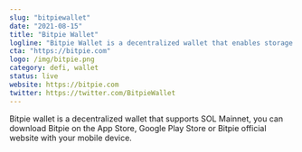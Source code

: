 ```yaml
---
slug: "bitpiewallet"
date: "2021-08-15"
title: "Bitpie Wallet"
logline: "Bitpie Wallet is a decentralized wallet that enables storage and usage of SOL/SPL tokens."
cta: "https://bitpie.com"
logo: /img/bitpie.png
category: defi, wallet
status: live
website: https://bitpie.com
twitter: https://twitter.com/BitpieWallet
---
```


Bitpie wallet is a decentralized wallet that supports SOL Mainnet, you can download Bitpie on the App Store, Google Play Store or Bitpie official website with your mobile device.
